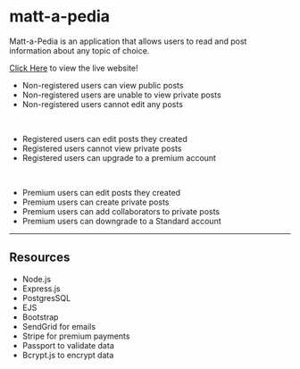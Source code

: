# matt-a-pedia

Matt-a-Pedia is an application that allows users to read and post information about any topic of choice.

[Click Here](https://mattandbucs34-bloccit.herokuapp.com/) to view the live website!

* Non-registered users can view public posts 
* Non-registered users are unable to view private posts 
* Non-registered users cannot edit any posts
<br>

* Registered users can edit posts they created
* Registered users cannot view private posts
* Registered users can upgrade to a premium account
<br>

* Premium users can edit posts they created
* Premium users can create private posts
* Premium users can add collaborators to private posts
* Premium users can downgrade to a Standard account

---

## Resources

* Node.js
* Express.js
* PostgresSQL
* EJS
* Bootstrap
* SendGrid for emails
* Stripe for premium payments
* Passport to validate data
* Bcrypt.js to encrypt data